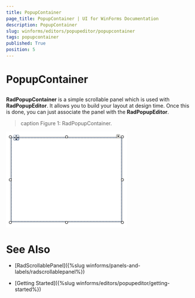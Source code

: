 ```yaml
---
title: PopupContainer
page_title: PopupContainer | UI for WinForms Documentation
description: PopupContainer
slug: winforms/editors/popupeditor/popupcontainer
tags: popupcontainer
published: True
position: 5
---
```


# PopupContainer



## 

__RadPopupContainer__ is a simple scrollable panel which is used with __RadPopupEditor__. It allows you to build your layout at design time. Once this is done, you can just associate the panel with the __RadPopupEditor__.
        
>caption Figure 1: RadPopupContainer.

![editors-popupeditor-radpopupcontainer 001](images/editors-popupeditor-radpopupcontainer001.png)

# See Also

 * [RadScrollablePanel]({%slug winforms/panels-and-labels/radscrollablepanel%})

 * [Getting Started]({%slug winforms/editors/popupeditor/getting-started%})
